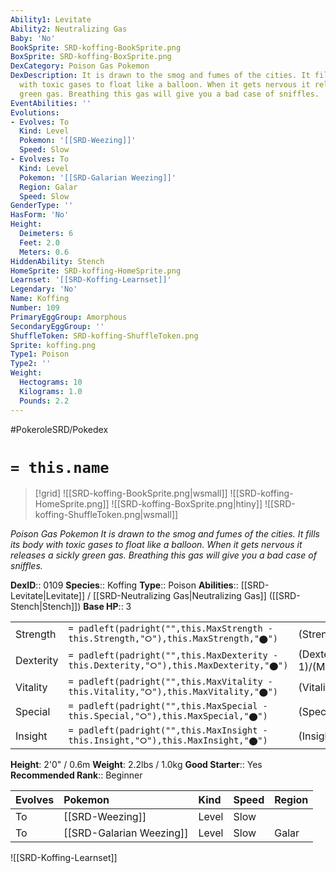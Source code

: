 ```yaml
---
Ability1: Levitate
Ability2: Neutralizing Gas
Baby: 'No'
BookSprite: SRD-koffing-BookSprite.png
BoxSprite: SRD-koffing-BoxSprite.png
DexCategory: Poison Gas Pokemon
DexDescription: It is drawn to the smog and fumes of the cities. It fills its body
  with toxic gases to float like a balloon. When it gets nervous it releases a sickly
  green gas. Breathing this gas will give you a bad case of sniffles.
EventAbilities: ''
Evolutions:
- Evolves: To
  Kind: Level
  Pokemon: '[[SRD-Weezing]]'
  Speed: Slow
- Evolves: To
  Kind: Level
  Pokemon: '[[SRD-Galarian Weezing]]'
  Region: Galar
  Speed: Slow
GenderType: ''
HasForm: 'No'
Height:
  Deimeters: 6
  Feet: 2.0
  Meters: 0.6
HiddenAbility: Stench
HomeSprite: SRD-koffing-HomeSprite.png
Learnset: '[[SRD-Koffing-Learnset]]'
Legendary: 'No'
Name: Koffing
Number: 109
PrimaryEggGroup: Amorphous
SecondaryEggGroup: ''
ShuffleToken: SRD-koffing-ShuffleToken.png
Sprite: koffing.png
Type1: Poison
Type2: ''
Weight:
  Hectograms: 10
  Kilograms: 1.0
  Pounds: 2.2
---
```


#PokeroleSRD/Pokedex

# `= this.name`

> [!grid]
> ![[SRD-koffing-BookSprite.png|wsmall]]
> ![[SRD-koffing-HomeSprite.png]]
> ![[SRD-koffing-BoxSprite.png|htiny]]
> ![[SRD-koffing-ShuffleToken.png|wsmall]]


*Poison Gas Pokemon*
*It is drawn to the smog and fumes of the cities. It fills its body with toxic gases to float like a balloon. When it gets nervous it releases a sickly green gas. Breathing this gas will give you a bad case of sniffles.*

**DexID**:: 0109
**Species**:: Koffing
**Type**:: Poison
**Abilities**:: [[SRD-Levitate|Levitate]] / [[SRD-Neutralizing Gas|Neutralizing Gas]] ([[SRD-Stench|Stench]])
**Base HP**:: 3

|           |                                                                                        |                                          |
| --------- | -------------------------------------------------------------------------------------- | ---------------------------------------- |
| Strength  | `= padleft(padright("",this.MaxStrength - this.Strength,"⭘"),this.MaxStrength,"⬤")`    | (Strength::2)/(MaxStrength::4)   |
| Dexterity | `= padleft(padright("",this.MaxDexterity - this.Dexterity,"⭘"),this.MaxDexterity,"⬤")` | (Dexterity:: 1)/(MaxDexterity::3) |
| Vitality  | `= padleft(padright("",this.MaxVitality - this.Vitality,"⭘"),this.MaxVitality,"⬤")`    | (Vitality::3)/(MaxVitality::6)   |
| Special   | `= padleft(padright("",this.MaxSpecial - this.Special,"⭘"),this.MaxSpecial,"⬤")`       | (Special::2)/(MaxSpecial::4)     |
| Insight   | `= padleft(padright("",this.MaxInsight - this.Insight,"⭘"),this.MaxInsight,"⬤")`       | (Insight::2)/(MaxInsight::4)     |

**Height**: 2'0" / 0.6m
**Weight**: 2.2lbs / 1.0kg
**Good Starter**:: Yes
**Recommended Rank**:: Beginner

| Evolves   | Pokemon                  | Kind   | Speed   | Region   |
|:----------|:-------------------------|:-------|:--------|:---------|
| To        | [[SRD-Weezing]]          | Level  | Slow    |          |
| To        | [[SRD-Galarian Weezing]] | Level  | Slow    | Galar    |

![[SRD-Koffing-Learnset]]